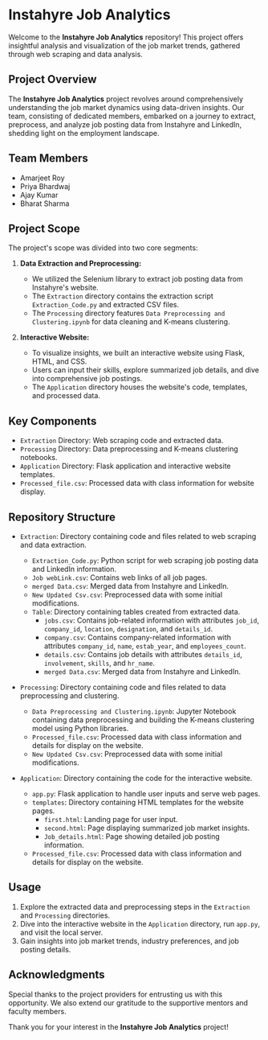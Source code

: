 # Instahyre Job Analytics

Welcome to the **Instahyre Job Analytics** repository! This project offers insightful analysis and visualization of the job market trends, gathered through web scraping and data analysis.

## Project Overview

The **Instahyre Job Analytics** project revolves around comprehensively understanding the job market dynamics using data-driven insights. Our team, consisting of dedicated members, embarked on a journey to extract, preprocess, and analyze job posting data from Instahyre and LinkedIn, shedding light on the employment landscape.

## Team Members

- Amarjeet Roy
- Priya Bhardwaj
- Ajay Kumar
- Bharat Sharma

## Project Scope

The project's scope was divided into two core segments:

1. **Data Extraction and Preprocessing:**
   - We utilized the Selenium library to extract job posting data from Instahyre's website.
   - The `Extraction` directory contains the extraction script `Extraction_Code.py` and extracted CSV files.
   - The `Processing` directory features `Data Preprocessing and Clustering.ipynb` for data cleaning and K-means clustering.

2. **Interactive Website:**
   - To visualize insights, we built an interactive website using Flask, HTML, and CSS.
   - Users can input their skills, explore summarized job details, and dive into comprehensive job postings.
   - The `Application` directory houses the website's code, templates, and processed data.

## Key Components

- `Extraction` Directory: Web scraping code and extracted data.
- `Processing` Directory: Data preprocessing and K-means clustering notebooks.
- `Application` Directory: Flask application and interactive website templates.
- `Processed_file.csv`: Processed data with class information for website display.

## Repository Structure
- `Extraction`: Directory containing code and files related to web scraping and data extraction.
  - `Extraction_Code.py`: Python script for web scraping job posting data and LinkedIn information.
  - `Job webLink.csv`: Contains web links of all job pages.
  - `merged Data.csv`: Merged data from Instahyre and LinkedIn.
  - `New Updated Csv.csv`: Preprocessed data with some initial modifications.
  - `Table`: Directory containing tables created from extracted data.
    - `jobs.csv`: Contains job-related information with attributes `job_id`, `company_id`, `location`, `designation`, and `details_id`.
    - `company.csv`: Contains company-related information with attributes `company_id`, `name`, `estab_year`, and `employees_count`.
    - `details.csv`: Contains job details with attributes `details_id`, `involvement`, `skills`, and `hr_name`.
    - `merged Data.csv`: Merged data from Instahyre and LinkedIn.

- `Processing`: Directory containing code and files related to data preprocessing and clustering.
  - `Data Preprocessing and Clustering.ipynb`: Jupyter Notebook containing data preprocessing and building the K-means clustering model using Python libraries.
  - `Processed_file.csv`: Processed data with class information and details for display on the website.
  - `New Updated Csv.csv`: Preprocessed data with some initial modifications.
  

- `Application`: Directory containing the code for the interactive website.
  - `app.py`: Flask application to handle user inputs and serve web pages.
  - `templates`: Directory containing HTML templates for the website pages.
    - `first.html`: Landing page for user input.
    - `second.html`: Page displaying summarized job market insights.
    - `Job_details.html`: Page showing detailed job posting information.
  - `Processed_file.csv`: Processed data with class information and details for display on the website.


## Usage

1. Explore the extracted data and preprocessing steps in the `Extraction` and `Processing` directories.
2. Dive into the interactive website in the `Application` directory, run `app.py`, and visit the local server.
3. Gain insights into job market trends, industry preferences, and job posting details.

## Acknowledgments

Special thanks to the project providers for entrusting us with this opportunity. We also extend our gratitude to the supportive mentors and faculty members.

Thank you for your interest in the **Instahyre Job Analytics** project!

